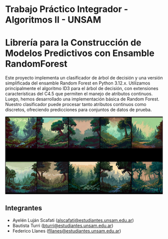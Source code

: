 # Trabajo Práctico Integrador - Algoritmos II - UNSAM

# Librería para la Construcción de Modelos Predictivos con Ensamble RandomForest

Este proyecto implementa un clasificador de árbol de decisión y una versión simplificada del ensamble Random Forest en Python 3.12.x. Utilizamos principalmente el algoritmo ID3 para el árbol de decisión, con extensiones características del C4.5 que permiten el manejo de atributos continuos. Luego, hemos desarrollado una implementación básica de Random Forest. Nuestro clasificador puede procesar tanto atributos continuos como discretos, ofreciendo predicciones para conjuntos de datos de prueba.

![Descripción de la imagen](RandomForest.png)

## Integrantes

- Ayelén Luján Scafati (alscafati@estudiantes.unsam.edu.ar)
- Bautista Turri (bturri@estudiantes.unsam.edu.ar)
- Federico Llanes (fllanes@estudiantes.unsam.edu.ar)
  
